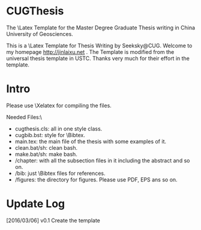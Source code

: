 # CUGThesis
The \Latex Template for the Master Degree Graduate Thesis writing in China University of Geosciences.

This is a \Latex Template for Thesis Writing by Seeksky@CUG. Welcome to my homepage http://jinlaixu.net .
The Template is modified from the universal thesis template in USTC. Thanks very much for their effort in the template.  

# Intro
Please use \Xelatex for compiling the files.

Needed Files:\\
 * cugthesis.cls: all in one style class.
 * cugbib.bst: style for \Bibtex.
 * main.tex: the main file of the thesis with some examples of it.
 * clean.bat/sh: clean bash.
 * make.bat/sh: make bash.
 * /chapter: with all the subsection files in it including the abstract and so on.
 * /bib: just \Bibtex files for references.
 * /figures: the directory for figures. Please use PDF, EPS ans so on.
 
# Update Log
[2016/03/06] v0.1
Create the template 